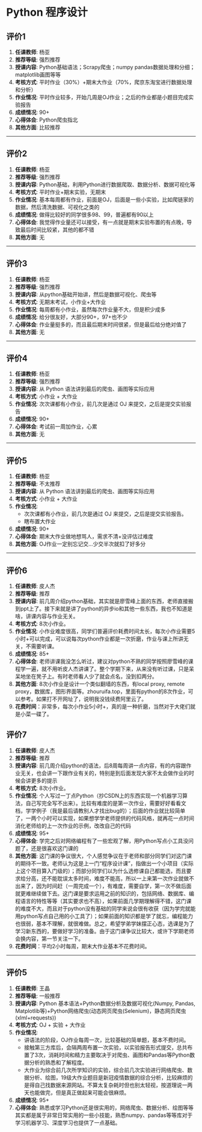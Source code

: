 # Python 程序设计

## 评价1

1. **任课教师**: 杨亚
2. **推荐等级**: 强烈推荐
3. **授课内容**: Python基础语法；Scrapy爬虫；numpy pandas数据处理和分细；matplotlib画图等等
4. **考核方式**: 平时作业（30%）+期末大作业（70%，爬京东淘宝进行数据处理和分析）
5. **作业情况**: 平时作业较多，开始几周是OJ作业；之后的作业都是小题目完成实验报告
6. **成绩情况**: 90+
7. **心得体会**: Python爬虫指北
8. **其他方面**: 比较推荐

---

## 评价2

1. **任课教师**: 杨亚
2. **推荐等级**: 强烈推荐
3. **授课内容**: Python基础，利用Python进行数据爬取、数据分析、数据可视化等
4. **考核方式**: 平时作业+期末实验，无期末
5. **作业情况**: 基本每周都有作业，前面是OJ，后面是一些小实验，比如爬链家的数据，然后清洗数据、可视化之类的
6. **成绩情况**: 做得比较好的同学很多98、99，普遍都有90以上
7. **心得体会**: 我觉得作业量还可以接受，有一点就是期末实验布置的有点晚，导致最后时间比较紧，其他的都不错
8. **其他方面**: 无

---

## 评价3

1. **任课教师**: 杨亚
2. **推荐等级**: 强烈推荐
3. **授课内容**: 从python基础开始讲，然后是数据可视化、爬虫等
4. **考核方式**: 无期末考试，小作业+大作业
5. **作业情况**: 每周都有小作业，虽然每次作业量不大，但是积少成多
6. **成绩情况**: 给分很友好，大部分90+，97+也不少
7. **心得体会**: 作业量挺多的，而且最后期末时间很紧，但是最后给分绝对值了
8. **其他方面**: 无

---

## 评价4

1. **任课教师**: 杨亚
2. **推荐等级**: 强烈推荐
3. **授课内容**: 从 Python 语法讲到最后的爬虫、画图等实际应用
4. **考核方式**: 小作业 + 大作业
5. **作业情况**: 次次课都有小作业，前几次是通过 OJ 来提交，之后是提交实验报告
6. **成绩情况**: 90+
7. **心得体会**: 考试前一周加作业，心累
8. **其他方面**: 无

---

## 评价5

1. **任课教师**: 杨亚
2. **推荐等级**: 不太推荐
3. **授课内容**: 从 Python 语法讲到最后的爬虫、画图等实际应用
4. **考核方式**: 小作业 + 大作业
5. **作业情况**:
    * 次次课都有小作业，前几次是通过 OJ 来提交，之后是提交实验报告。
    * 瞎布置大作业
6. **成绩情况**: 90+
7. **心得体会**: 期末大作业做地想骂人，需求不清+没评估过难度
8. **其他方面**: OJ作业一定别忘记交...少交半次就扣了好多分


---

## 评价6

1. **任课教师**: 皮人杰
2. **推荐等级**: 推荐
3. **授课内容**: 前几周介绍python基础，其实就是廖雪峰上面的东西，老师直接搬到ppt上了。接下来就是讲了python的异步io和其他一些东西，我也不知道是啥，讲课内容与作业无关。
4. **考核方式**: 8次小作业。
5. **作业情况**: 小作业难度很高，同学们普遍评价耗费时间太长，每次小作业需要5小时+可以完成，可以说每次python作业都是一次折磨，作业与课上所讲无关，不需要听课。
6. **成绩情况**: 85+
7. **心得体会**: 老师讲课我没怎么听过，建议对python不熟的同学按照廖雪峰的课程学一遍，就不用听皮人杰讲课了。整个学期下来，从来没有听过课，只是呆呆地坐在凳子上。有时老师看人少了就会点名，没到扣两分。
8. **其他方面**: 8次小作业是设计一个类似翻墙的东西，有local proxy, remote proxy，数据库，图形界面等。zhouruifa.top，里面有python的8次作业，可以参考。如果打不开网址了，说明我没钱续费阿里云了。
9. **花费时间**：非常多，每次小作业5小时+，真的是一种折磨，当然对于大佬们就是小菜一碟了。

## 评价7

1. **任课教师**: 皮人杰
2. **推荐等级**: 推荐
3. **授课内容**: 前几周介绍python的语法，后8周每周讲一点内容，有的内容跟作业无关，也会讲一下跟作业有关的，特别是到后面发现大家不太会做作业的时候会讲更多的提示
4. **考核方式**: 8次小作业。
5. **作业情况**: 个人写过一丁点Python（抄CSDN上的东西实现一个机器学习算法，自己写完全写不出来）。比较有难度的是第一次作业，需要好好看看文档，学学例子（我是最后请教别人才找出bug的）；后面的作业就比较简单了，一两个小时可以实现，如果想学学老师提供的代码风格，就再花一点时间消化老师给的上一次作业的示例，改改自己的代码
6. **成绩情况**: 95+
7. **心得体会**: 学完之后对网络编程有了一些宏观了解，用Python写点小工具没问题了，还是很喜欢这门课的
8. **其他方面**: 这门课的争议很大，个人感觉争议在于老师和部分同学们对这门课的期待不一致。老师认为这是上一门“程序设计课”，指做出一个小项目（实际上这个项目算入门级的）；而部分同学们以为什么选修课自己都能选，而且要求给分高，还不能耽误太多时间，难度不能高，所以一上来第一次作业就做不出来了，因为时间赶（一周完成一个），有难度，需要自学，第一次不做后面就更难继续做下去。这门课是要求运用之前的知识的，包括网络、数据库、编程语言的特性等等（其实要求也不高），如果前面几学期理解得不错，这门课的难度不大，而且对于python没有基础的同学来说会很有收获（因为学完就能用python写点自己用的小工具了）；如果前面的知识都是学了就忘，编程能力也很弱，基本不理解，就很难做。总之，希望学弟学妹摆正心态，选课是为了学习新东西的，要做好学习的准备。由于这门课争议比较大，或许下学期老师会换内容，第一节关注一下。
9. **花费时间**：平均2小时每周，期末大作业基本不花费时间。

---

## 评价5

1. **任课教师**: 王晶
2. **推荐等级**: 一般推荐
3. **授课内容**: Python 基本语法+Python数据分析及数据可视化(Numpy, Pandas, Matplotlib等)+Python网络爬虫(动态网页爬虫(Selenium)，静态网页爬虫(xlml+requests))
4. **考核方式**: OJ + 实验 + 大作业
5. **作业情况**:
    - 讲语法的阶段，OJ作业每周一次，比较基础的简单题，基本不费时间。
    - 接触第三方库后，会隔两周布置一次实验，以实验报告形式提交，总共布置了3次，消耗时间和精力主要取决于对爬虫、画图和Pandas等Python数据分析的熟悉和了解程度。
    - 大作业为综合前几次所学知识的实验，综合前几次实验进行网络爬虫、数据分析、绘图，19级大作业题目是新冠疫情数据的综合分析，比较麻烦的是得自己找数据来源网站。不算太复杂耗时但也别太轻视，按道理说一两天也能做完，但是真正做起来可能会很麻烦。
6. **成绩情况**: 95+
7. **心得体会**: 熟悉或学习Python还是很实用的，网络爬虫、数据分析、绘图等等其实都是属于非常日常实用的一些小技能，熟悉numpy、pandas等等库对于学习机器学习、深度学习也提供了一点基础。
